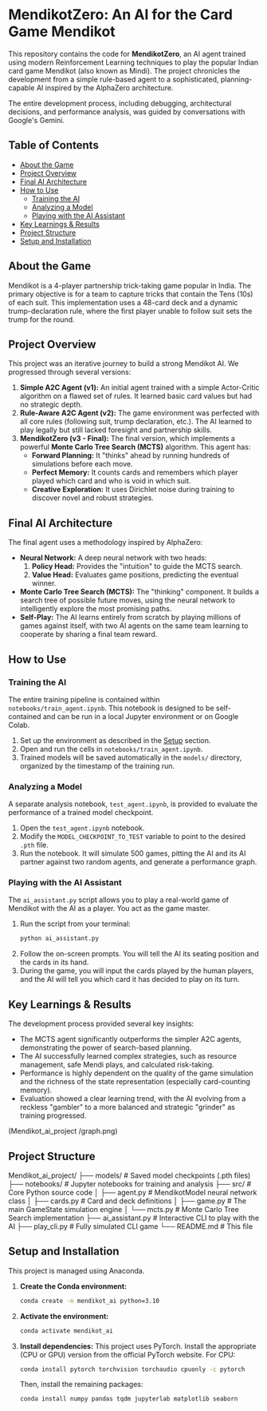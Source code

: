# MendikotZero: An AI for the Card Game Mendikot

This repository contains the code for **MendikotZero**, an AI agent trained using modern Reinforcement Learning techniques to play the popular Indian card game Mendikot (also known as Mindi). The project chronicles the development from a simple rule-based agent to a sophisticated, planning-capable AI inspired by the AlphaZero architecture.

The entire development process, including debugging, architectural decisions, and performance analysis, was guided by conversations with Google's Gemini.

## Table of Contents
- [About the Game](#about-the-game)
- [Project Overview](#project-overview)
- [Final AI Architecture](#final-ai-architecture)
- [How to Use](#how-to-use)
  - [Training the AI](#training-the-ai)
  - [Analyzing a Model](#analyzing-a-model)
  - [Playing with the AI Assistant](#playing-with-the-ai-assistant)
- [Key Learnings & Results](#key-learnings--results)
- [Project Structure](#project-structure)
- [Setup and Installation](#setup-and-installation)

## About the Game
Mendikot is a 4-player partnership trick-taking game popular in India. The primary objective is for a team to capture tricks that contain the Tens (10s) of each suit. This implementation uses a 48-card deck and a dynamic trump-declaration rule, where the first player unable to follow suit sets the trump for the round.

## Project Overview
This project was an iterative journey to build a strong Mendikot AI. We progressed through several versions:

1.  **Simple A2C Agent (v1):** An initial agent trained with a simple Actor-Critic algorithm on a flawed set of rules. It learned basic card values but had no strategic depth.
2.  **Rule-Aware A2C Agent (v2):** The game environment was perfected with all core rules (following suit, trump declaration, etc.). The AI learned to play legally but still lacked foresight and partnership skills.
3.  **MendikotZero (v3 - Final):** The final version, which implements a powerful **Monte Carlo Tree Search (MCTS)** algorithm. This agent has:
    *   **Forward Planning:** It "thinks" ahead by running hundreds of simulations before each move.
    *   **Perfect Memory:** It counts cards and remembers which player played which card and who is void in which suit.
    *   **Creative Exploration:** It uses Dirichlet noise during training to discover novel and robust strategies.

## Final AI Architecture
The final agent uses a methodology inspired by AlphaZero:
- **Neural Network:** A deep neural network with two heads:
    1.  **Policy Head:** Provides the "intuition" to guide the MCTS search.
    2.  **Value Head:** Evaluates game positions, predicting the eventual winner.
- **Monte Carlo Tree Search (MCTS):** The "thinking" component. It builds a search tree of possible future moves, using the neural network to intelligently explore the most promising paths.
- **Self-Play:** The AI learns entirely from scratch by playing millions of games against itself, with two AI agents on the same team learning to cooperate by sharing a final team reward.

## How to Use

### Training the AI
The entire training pipeline is contained within `notebooks/train_agent.ipynb`. This notebook is designed to be self-contained and can be run in a local Jupyter environment or on Google Colab.

1.  Set up the environment as described in the [Setup](#setup-and-installation) section.
2.  Open and run the cells in `notebooks/train_agent.ipynb`.
3.  Trained models will be saved automatically in the `models/` directory, organized by the timestamp of the training run.

### Analyzing a Model
A separate analysis notebook, `test_agent.ipynb`, is provided to evaluate the performance of a trained model checkpoint.

1.  Open the `test_agent.ipynb` notebook.
2.  Modify the `MODEL_CHECKPOINT_TO_TEST` variable to point to the desired `.pth` file.
3.  Run the notebook. It will simulate 500 games, pitting the AI and its AI partner against two random agents, and generate a performance graph.

### Playing with the AI Assistant
The `ai_assistant.py` script allows you to play a real-world game of Mendikot with the AI as a player. You act as the game master.

1.  Run the script from your terminal:
    ```bash
    python ai_assistant.py
    ```
2.  Follow the on-screen prompts. You will tell the AI its seating position and the cards in its hand.
3.  During the game, you will input the cards played by the human players, and the AI will tell you which card it has decided to play on its turn.

## Key Learnings & Results
The development process provided several key insights:
- The MCTS agent significantly outperforms the simpler A2C agents, demonstrating the power of search-based planning.
- The AI successfully learned complex strategies, such as resource management, safe Mendi plays, and calculated risk-taking.
- Performance is highly dependent on the quality of the game simulation and the richness of the state representation (especially card-counting memory).
- Evaluation showed a clear learning trend, with the AI evolving from a reckless "gambler" to a more balanced and strategic "grinder" as training progressed.

(Mendikot_ai_project
/graph.png)

## Project Structure
Mendikot_ai_project/
├── models/ # Saved model checkpoints (.pth files)
├── notebooks/ # Jupyter notebooks for training and analysis
├── src/ # Core Python source code
│ ├── agent.py # MendikotModel neural network class
│ ├── cards.py # Card and deck definitions
│ ├── game.py # The main GameState simulation engine
│ └── mcts.py # Monte Carlo Tree Search implementation
├── ai_assistant.py # Interactive CLI to play with the AI
├── play_cli.py # Fully simulated CLI game
└── README.md # This file

## Setup and Installation
This project is managed using Anaconda.

1.  **Create the Conda environment:**
    ```bash
    conda create -n mendikot_ai python=3.10
    ```
2.  **Activate the environment:**
    ```bash
    conda activate mendikot_ai
    ```
3.  **Install dependencies:**
    This project uses PyTorch. Install the appropriate (CPU or GPU) version from the official PyTorch website. For CPU:
    ```bash
    conda install pytorch torchvision torchaudio cpuonly -c pytorch
    ```
    Then, install the remaining packages:
    ```bash
    conda install numpy pandas tqdm jupyterlab matplotlib seaborn
    ```
